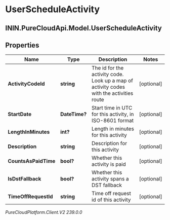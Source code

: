 # UserScheduleActivity

## ININ.PureCloudApi.Model.UserScheduleActivity

## Properties

|Name | Type | Description | Notes|
|------------ | ------------- | ------------- | -------------|
| **ActivityCodeId** | **string** | The id for the activity code.  Look up a map of activity codes with the activities route | [optional] |
| **StartDate** | **DateTime?** | Start time in UTC for this activity, in ISO-8601 format | [optional] |
| **LengthInMinutes** | **int?** | Length in minutes for this activity | [optional] |
| **Description** | **string** | Description for this activity | [optional] |
| **CountsAsPaidTime** | **bool?** | Whether this activity is paid | [optional] |
| **IsDstFallback** | **bool?** | Whether this activity spans a DST fallback | [optional] |
| **TimeOffRequestId** | **string** | Time off request id of this activity | [optional] |



_PureCloudPlatform.Client.V2 239.0.0_
